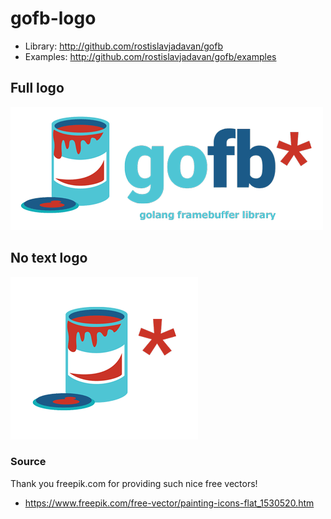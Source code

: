 # gofb-logo

- Library: http://github.com/rostislavjadavan/gofb
- Examples: http://github.com/rostislavjadavan/gofb/examples

## Full logo

![](gofb_500.png)

## No text logo

![](gofb_bucket_300.png)

### Source

Thank you freepik.com for providing such nice free vectors!

- https://www.freepik.com/free-vector/painting-icons-flat_1530520.htm
